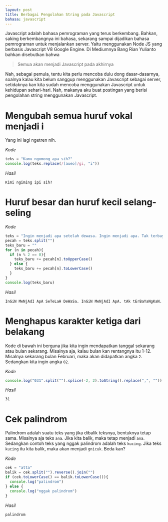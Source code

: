 ```yaml
---
layout: post
title: Berbagai Pengolahan String pada Javascript
bahasa: javascript
---
```


Javascript adalah bahasa pemrograman yang terus berkembang. Bahkan, saking berkembangnya ini bahasa, sekarang sampai dijadikan bahasa pemrograman untuk menjalankan server. Yaitu menggunakan Node JS yang berbasis Javascript V8 Google Engine. Di Mediumnya Bang Rian Yulianto bahkan disebutkan bahwa

> Semua akan menjadi Javascript pada akhirnya

Nah, sebagai pemula, tentu kita perlu mencoba dulu dong dasar-dasarnya, soalnya kalau kita belum sanggup menggunakan Javascript sebagai server, setidaknya kan kita sudah mencoba menggunakan Javascript untuk kehidupan sehari-hari. Nah, makanya aku buat postingan yang berisi pengolahan string menggunakan Javascript.

# Mengubah semua huruf vokal menjadi i

Yang ini lagi ngetren nih.

_Kode_

```javascript
teks = "Kamu ngomong apa sih?"
console.log(teks.replace(/[aueo]/gi, "i"))
```

_Hasil_

```
Kimi ngiming ipi sih?
```

# Huruf besar dan huruf kecil selang-seling

_Kode_

```javascript
teks = "Ingin menjadi apa setelah dewasa. Ingin menjadi apa. Tak terbayangkan."
pecah = teks.split("")
teks_baru = ""
for (n in pecah){
  if (n % 2 == 0){
    teks_baru += pecah[n].toUpperCase()
  } else {
    teks_baru += pecah[n].toLowerCase()
  }
}
console.log(teks_baru)
```

_Hasil_

```
InGiN MeNjAdI ApA SeTeLaH DeWaSa. InGiN MeNjAdI ApA. tAk tErBaYaNgKaN.
```

# Menghapus karakter ketiga dari belakang

Kode di bawah ini berguna jika kita ingin mendapatkan tanggal sekarang atau bulan sekarang. Misalnya aja, kalau bulan kan rentangnya itu 1-12. Misalnya sekarang bulan Februari, maka akan didapatkan angka `2`. Sedangkan kita ingin angka `02`.

_Kode_

```javascript
console.log("031".split("").splice(-2, 2).toString().replace(",", ""))
```

_Hasil_

```
31
```

# Cek palindrom

Palindrom adalah suatu teks yang jika dibalik teksnya, bentuknya tetap sama. Misalnya aja teks `ana`. Jika kita balik, maka tetap menjadi `ana`. Sedangkan contoh teks yang nggak palindrom adalah teks `kucing`. Jika teks `kucing` itu kita balik, maka akan menjadi `gnicuk`. Beda kan?

_Kode_

```javascript
cek = "atta"
balik = cek.split("").reverse().join("")
if (cek.toLowerCase() == balik.toLowerCase()){
  console.log("palindrom")
} else {
  console.log("nggak palindrom")
}
```

_Hasil_

```
palindrom
```